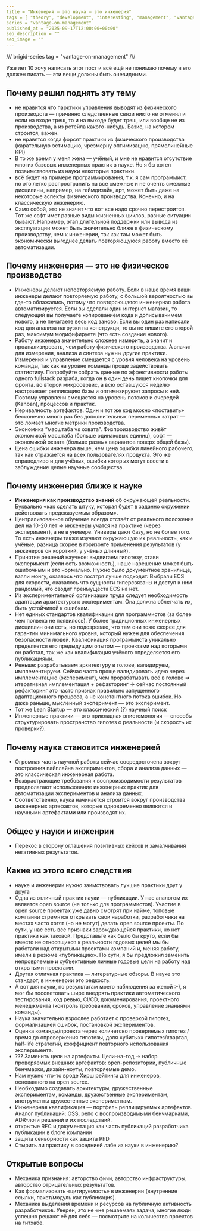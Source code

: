 ```yaml
---
title = "Инженерия — это наука — это инженерия"
tags = [ "theory", "development", "interesting", "management", "vantage-on-management"]
series = "vantage-on-management"
published_at = "2025-09-17T12:00:00+00:00"
seo_description = ""
seo_image = ""
---
```


<!-- TODO: cover -->
<!-- TODO: description -->
<!-- TODO: update tags -->
<!-- TODO: нужна ли вторая часть «наука — это инженерия» именно в этом посте-->

/// brigid-series
tag = "vantage-on-management"
///

Уже лет 10 хочу написать этот пост и всё ещё не понимаю почему я его должен писать — эти вещи должны быть очевидными.

## Почему решил поднять эту тему

  - не нравится что парктики управления выводят из физического производста — причинно следственные связи никто не отменял и если на входе треш, то и на выходе будет треш, или вообще не из производства, а из ретейла какого-нибудь. Базис, на котором строится, важен.
  - не нравятся когда форсят практики из физического производства (карательную эстимацию, чрезмерну оптимизацию, прямолинейные KPI)
  - В то же время у меня жена — учёный, и мне не нравится отсутствие многих базовых инженерных практик в науке. Но я бы хотел позаимствовать из науки некоторые практики.
  - всё будет на примере программирования, т.к. я сам программист, но это легко распространить на все смежные и не оченть смежные дисцилины, например, на геймдизайн, арт, может быть даже на некоторые аспекты физического производства. Конечно, и на классическую инженерию.
  - Само собой, это не значит что вот все надо срочно перестроится. Тот же софт имет разные виды жизненных циклов, разные ситуации бывают. Например, этап длительной поддержки или вывода из эксплуатации может быть значительно ближе к физическому производству, чем к инженерии, так как там может быть экономически выгоднее делать повторяющуюся работу вместо её автоматизации.

## Почему инженерия — это не физическое производство

  - Инженеры делают неповторяемую работу. Если в наше время ваши инженеры делают повторяемую работу, с большой вероятностью вы где-то облажались, потому что повторяющаяся инженерная работа автоматизируется. Если вы сделали один интернет магазин, то следующий вы получаете копированием кода и дописыванимем нового, а не печатаете весь код заново. Если вы один раз написали код для анализа нагрузки на конструкци, то вы не пишите его второй раз, максимум модифифируете (что есть создание нового).
  - Работу инженера значительно сложнее измерить, а значит и проанализировать, чем работу физического производства. А значит для измерения, анализа и синтеза нужны другие практики. Измерения и управление смещается с уровня человека на уровень команды, так как на уровне команды проще задействовать статистику. Попробуйте собрать данные по эффективности работы одного fullstack разраба, когда он в один день пишет кнопочки для фронта. во второй микросервис, а всю оставшуюся неделю настраивает репликацию базы и оптимизируюет запросы к ней. Поэтому управлени смещается на уровень потоков и очередей (Kanban), процессов и практик.
  - Неривалность артефактов. Один и тот же код можно «поставить» бесконечно много раз без дополнительных переменных затрат — это ломает многие метрики производства.
 - Экономика “масштаба vs охвата”. Физпроизводство живёт экономикой масштаба (больше одинаковых единиц), софт — экономикой охвата (больше разных вариантов поверх общей базы).
  - Цена ошибки инженера выше, чем цена ошибки линейного рабочего, так как отражается на всех пользователях продукта. Это же справедливо и для учёных, ошибки которых могут ввести в заблуждение целые научные сообщества.

## Почему инженерия ближе к науке

  - **Инженерия как производство знаний** об окружающей реальности. Буквально «как сделать штуку, которая будет в заданно окружении действовать предсказуемым образом».
  - Централизованное обучение всегда отстаёт от реального положения дел на 10-20 лет => инженеры учатся на практике (через эксперимент), а не в универе. Универы дают базу, но не более того. То есть инженеры также изучают окружающую их реальность, как и учёные, разница скорее в горизонте применения результатов (у инженеров он короткий, у учёных длинный).
  - Принятие решений научное: выдвигаем гипотезу, стави эксперимент (если есть возможность), наше нарешение может быть ошибочным и это нормально. Нужно было документное хранилище, взяли монгу, окзалось что постгря лучше подходит. Выбрали ECS для скорости, оказалось что сущности гиперсвязаны и доступ к ним рандомый, что сводит преимущеста ECS на нет.
  - Из экспериментальной организации труда следует необходимость адаптации архитектуры к экспериментам. Она должна облегчать их, быть устойчивой к ошибкам.
  - Нет единых стандартов квалификации для программистов (за более чем полвека не появилось). У более традиционных инженерных дисциплин они есть, но подозреваю, что там они тоже скорее для гарантии минимального уровня, который нужен для обеспечения безопасности людей. Квалификация программиста уникально пределяется его предыдущим опытом — проектами над которыми он работал, так же как квалификация учёного определяется его публикациями.
  - Реньше: разрабатываем архитектуру в голове, валидируем, имплементируем. Сейчас часто проще валидировать идею через имплементацию (эксперимент), чем прорабатывать всё в голове => итеративная имплементация + рефакторинг => сейчас постоянный рефакторинг это часто признак правильно запущенного адаптационного процесса, а не константного потока ошибок. Но даже раньше, мысленный эксперимент — это эксперимент.
  - Тот же Lean Startup — это классический (?) научный поиск
  - Инженерные практики — это прикладная эпистемология — способы структурировать пространство гипотез о реальности (и скорость их проверки?).

## Почему наука становится инженерией

  - Огромная часть научной работы сейчас сосредосточена вокруг построения пайплайна экспериментов, сбора и анализа данных — это классическая инженерная работа.
  - Возврастрающие требования к воспроизводимости результатов предполагают использование инженерных практик для автоматизации экспериментов и анализа данных.
  - Соответственно, наука начинается строится вокруг производства инженерных артефактов, которые одновременно являются и научными артефактами или производят их.

## Общее у науки и инженрии

- Перекос в сторону оглашения позитивных кейсов и замалчивания негативных результатов.

## Какие из этого всего следствия

<!-- TODO: для науки и для инженерии -->

  - науке и инженерии нужно заимствовать лучшие практики друг у друга
  - Одна из отличный практик науки — публикации. У нас аналогом их является open source (не только для программистов). Участие в open source проектах уже давно смотрят при найме, топовые компании стремятся открывать свои наработки, разработчики на местах часто хотят (но не могут) делать open source проекты. По сути, у нас есть все признаки зарождающейся практики, но нет практики как таковой. Представьте как было бы круто, если бы вместо не относящихся к реальности годовых целей мы бы работали над открытыми проектами компаний и, меняя работу, имели в резюме «публикацию». По сути, я бы предложил заменить непровряемые и субъективные личные годовые цели на работу над открытыми проектами.
  - Другая отличная практика — литературные обзоры. В науке это стандарт, в инженерии это редкость.
  - А вот для науки, по результатам моего наблюдения за женой :-), я мог бы посоветовать шире внедрять практики автоматического тестирования, код ревью, CI/CD, докуменирования, проектного менеджмента (контроль требований, сроков, управление знаниями команды).
  - Наука значительно взрослее работает с проверкой гипотез, формализацией ошибок, постановкой экспериментов.
  - Оценка команды/проекта через количетсво проверяемых гипотез / время до опровержения гипотезы, доля «убитых» гипотез/квартал, half-life стратегий, коэффициент повторного использования эксперимента.
  - ??? Заменить цели на артефакты. Цели-на-год → набор проверяемых внешних артефактов: open-репозитории, публичные бенчмарки, дизайн-ноуты, повторяемые демо.
  - Нам нужно что-то вроде Хирш рейтинга для инженеров, основанного на open source.
  - Необходимо создавать архитектуры, дружественные экспериментам, команды, дружественные экспериментам, инструменты дружестенные экспериментам.
  - Инженерная квалификация — портфель реплицируемых артефактов. Аналог публикаций: OSS, репо с воспроизводимыми бенчмарками, ADR-логи решений и их последствий.
  - открытые RFC и документация как часть публикаций разработчика
  - публикации в блоге компании
  - защита сеньорности как защита PhD
  - Стырить ли практику в соседнией лабе из науки в инженерию?

## Открытые вопросы

- Механика признания: авторство фичи, авторство инфраструктуры, авторство отрицательных результатов.
- Как формализовать «цитируемость» в инженерии (внутренние ссылки, пакет/модуль как публикация).
- Механика выделения времени и ресурсов на публичную активность разработчиков. Уверен, это не «не решаемая» задача, многие люди успешно решают её для себя — посмотрите на количество проектов на гитхабе.
